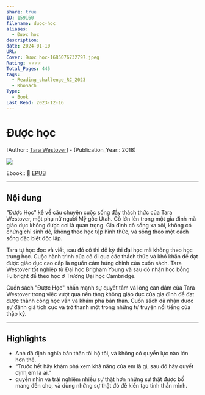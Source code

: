 ```yaml
---
share: true
ID: 159160
filename: duoc-hoc
aliases:
  - Được học
description: 
date: 2024-01-10
URL: 
Cover: Được học-1685076732797.jpeg
Rating: ⭐⭐⭐⭐
Total_Pages: 445
tags:
  - Reading_challenge_RC_2023
  - KhoSach
Type:
  - Book
Last_Read: 2023-12-16
---
```


# Được học
[Author:: [Tara Westover](Tara%20Westover.md)] - (Publication_Year:: 2018)

![](https://i.imgur.com/dAQu5hN.jpg)

Ebook:: 📘 [EPUB](https://onedrive.live.com/download?resid=E92BC60129512289%21175&authkey=!AK2mO29UK6HW1kU)

---
## Nội dung
"Được Học" kể về câu chuyện cuộc sống đầy thách thức của Tara Westover, một phụ nữ người Mỹ gốc Utah. Cô lớn lên trong một gia đình mà giáo dục không được coi là quan trọng. Gia đình cô sống xa xôi, không có chứng chỉ sinh đẻ, không theo học tập hình thức, và sống theo một cách sống đặc biệt độc lập.

Tara tự học đọc và viết, sau đó cô thi đỗ kỳ thi đại học mà không theo học trung học. Cuộc hành trình của cô đi qua các thách thức và khó khăn để đạt được giáo dục cao cấp là nguồn cảm hứng chính của cuốn sách. Tara Westover tốt nghiệp từ Đại học Brigham Young và sau đó nhận học bổng Fulbright để theo học ở Trường Đại học Cambridge.

Cuốn sách "Được Học" nhấn mạnh sự quyết tâm và lòng can đảm của Tara Westover trong việc vượt qua nền tảng không giáo dục của gia đình để đạt được thành công học vấn và khám phá bản thân. Cuốn sách đã nhận được sự đánh giá tích cực và trở thành một trong những tự truyện nổi tiếng của thập kỷ.

---
## Highlights
- Anh đã định nghĩa bản thân tôi hộ tôi, và không có quyền lực nào lớn hơn thế.
- “Trước hết hãy khám phá xem khả năng của em là gì, sau đó hãy quyết định em là ai.”
- quyền nhìn và trải nghiệm nhiều sự thật hơn những sự thật được bố mang đến cho, và dùng những sự thật đó để kiến tạo tinh thần mình.

